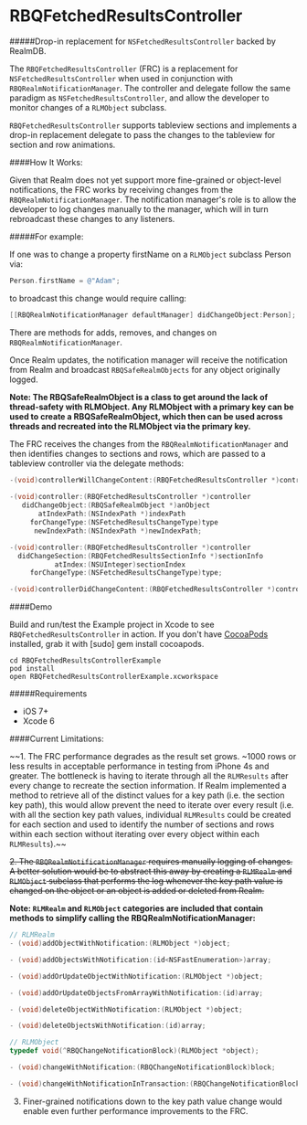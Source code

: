 RBQFetchedResultsController
===========================

#####Drop-in replacement for `NSFetchedResultsController` backed by RealmDB.

The `RBQFetchedResultsController` (FRC) is a replacement for `NSFetchedResultsController` when used in conjunction with `RBQRealmNotificationManager`. The controller and delegate follow the same paradigm as `NSFetchedResultsController`, and allow the developer to monitor changes of a `RLMObject` subclass.

`RBQFetchedResultsController` supports tableview sections and implements a drop-in replacement delegate to pass the changes to the tableview for section and row animations.

####How It Works:

Given that Realm does not yet support more fine-grained or object-level notifications, the FRC works by receiving changes from the `RBQRealmNotificationManager`. The notification manager's role is to allow the developer to log changes manually to the manager, which will in turn rebroadcast these changes to any listeners. 

#####For example:

If one was to change a property firstName on a `RLMObject` subclass Person via:

```Objective-C
Person.firstName = @"Adam"; 
```

to broadcast this change would require calling: 

```Objective-C
[[RBQRealmNotificationManager defaultManager] didChangeObject:Person];
```
There are methods for adds, removes, and changes on `RBQRealmNotificationManager`.

Once Realm updates, the notification manager will receive the notification from Realm and broadcast `RBQSafeRealmObjects` for any object originally logged.

**Note: The RBQSafeRealmObject is a class to get around the lack of thread-safety with RLMObject. Any RLMObject with a primary key can be used to create a RBQSafeRealmObject, which then can be used across threads and recreated into the RLMObject via the primary key.**

The FRC receives the changes from the `RBQRealmNotificationManager` and then identifies changes to sections and rows, which are passed to a tableview controller via the delegate methods:

```Objective-C
-(void)controllerWillChangeContent:(RBQFetchedResultsController *)controller;
 
-(void)controller:(RBQFetchedResultsController *)controller
   didChangeObject:(RBQSafeRealmObject *)anObject
       atIndexPath:(NSIndexPath *)indexPath
     forChangeType:(NSFetchedResultsChangeType)type
      newIndexPath:(NSIndexPath *)newIndexPath;

-(void)controller:(RBQFetchedResultsController *)controller
  didChangeSection:(RBQFetchedResultsSectionInfo *)sectionInfo
           atIndex:(NSUInteger)sectionIndex
     forChangeType:(NSFetchedResultsChangeType)type;

-(void)controllerDidChangeContent:(RBQFetchedResultsController *)controller;
```

####Demo

Build and run/test the Example project in Xcode to see `RBQFetchedResultsController` in action. If you don't have [CocoaPods](http://cocoapods.org/) installed, grab it with [sudo] gem install cocoapods.

```
cd RBQFetchedResultsControllerExample
pod install
open RBQFetchedResultsControllerExample.xcworkspace
```

#####Requirements

* iOS 7+
* Xcode 6

####Current Limitations:

~~1. The FRC performance degrades as the result set grows. ~1000 rows or less results in acceptable performance in testing from iPhone 4s and greater. The bottleneck is having to iterate through all the `RLMResults` after every change to recreate the section information. If Realm implemented a method to retrieve all of the distinct values for a key path (i.e. the section key path), this would allow prevent the need to iterate over every result (i.e. with all the section key path values, individual `RLMResults` could be created for each section and used to identify the number of sections and rows within each section without iterating over every object within each `RLMResults`).~~

~~2. The `RBQRealmNotificationManager` requires manually logging of changes. A better solution would be to abstract this away by creating a `RLMRealm` and `RLMObject` subclass that performs the log whenever the key path value is changed on the object or an object is added or deleted from Realm.~~

**Note: `RLMRealm` and `RLMObject` categories are included that contain methods to simplify calling the RBQRealmNotificationManager:**

```Objective-C
// RLMRealm
- (void)addObjectWithNotification:(RLMObject *)object;

- (void)addObjectsWithNotification:(id<NSFastEnumeration>)array;

- (void)addOrUpdateObjectWithNotification:(RLMObject *)object;

- (void)addOrUpdateObjectsFromArrayWithNotification:(id)array;

- (void)deleteObjectWithNotification:(RLMObject *)object;

- (void)deleteObjectsWithNotification:(id)array;

// RLMObject
typedef void(^RBQChangeNotificationBlock)(RLMObject *object);

- (void)changeWithNotification:(RBQChangeNotificationBlock)block;

- (void)changeWithNotificationInTransaction:(RBQChangeNotificationBlock)block;
```

3. Finer-grained notifications down to the key path value change would enable even further performance improvements to the FRC.
 
